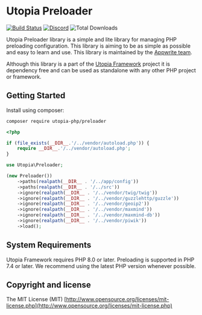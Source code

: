 # Utopia Preloader

[![Build Status](https://travis-ci.org/utopia-php/preloader.svg?branch=master)](https://travis-ci.com/utopia-php/preloader)
[![Discord](https://badgen.net/badge/discord/chat/green)](https://appwrite.io/discord)
![Total Downloads](https://img.shields.io/packagist/dt/utopia-php/preloader.svg)

Utopia Preloader library is a simple and lite library for managing PHP preloading configuration. This library is aiming to be as simple as possible and easy to learn and use. This library is maintained by the [Appwrite team](https://appwrite.io).


Although this library is a part of the [Utopia Framework](https://github.com/utopia-php/framework) project it is dependency free and can be used as standalone with any other PHP project or framework.

## Getting Started

Install using composer:
```bash
composer require utopia-php/preloader
```

```php
<?php

if (file_exists(__DIR__.'/../vendor/autoload.php')) {
    require __DIR__.'/../vendor/autoload.php';
}

use Utopia\Preloader;

(new Preloader())
    ->paths(realpath(__DIR__ . '/../app/config'))
    ->paths(realpath(__DIR__ . '/../src'))
    ->ignore(realpath(__DIR__ . '/../vendor/twig/twig'))
    ->ignore(realpath(__DIR__ . '/../vendor/guzzlehttp/guzzle'))
    ->ignore(realpath(__DIR__ . '/../vendor/geoip2'))
    ->ignore(realpath(__DIR__ . '/../vendor/maxmind'))
    ->ignore(realpath(__DIR__ . '/../vendor/maxmind-db'))
    ->ignore(realpath(__DIR__ . '/../vendor/piwik'))
    ->load();

```

## System Requirements

Utopia Framework requires PHP 8.0 or later. Preloading is supported in PHP 7.4 or later. We recommend using the latest PHP version whenever possible.


## Copyright and license

The MIT License (MIT) [http://www.opensource.org/licenses/mit-license.php](http://www.opensource.org/licenses/mit-license.php)
